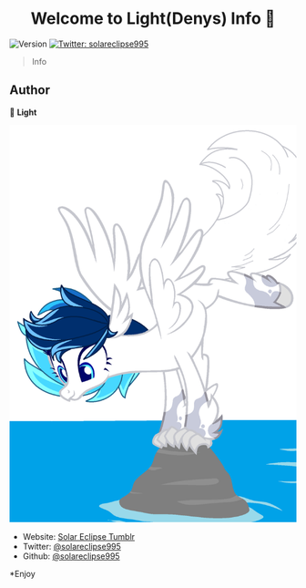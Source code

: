 <h1 align="center">Welcome to Light(Denys) Info 👋</h1>
<p>
  <img alt="Version" src="https://img.shields.io/badge/version-1-blue.svg?cacheSeconds=2592000" />
  <a href="https://twitter.com/solareclipse995" target=[] "_blank">
    <img alt="Twitter: solareclipse995" src="https://img.shields.io/twitter/follow/solareclipse995.svg?style=social" />
  </a>
</p>

> Info

## Author

👤 **Light**

[![Light](Безымянный.png)](http://misskey.io/@light/)

* Website: [Solar Eclipse Tumblr](https://solareclipse995.tk) 
* Twitter: [@solareclipse995](https://twitter.com/solareclipse995)
* Github: [@solareclipse995](https://github.com/solareclipse995)

*Enjoy
